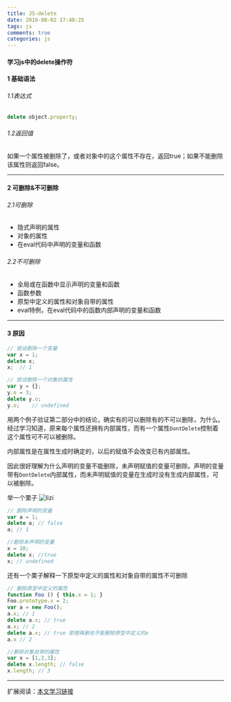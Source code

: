 ```yaml
---
title: JS-delete
date: 2016-08-02 17:48:25
tags: js
comments: true
categories: js
---
```

#### 学习js中的delete操作符

<!-- more -->

#### 1	基础语法
###### 1.1表达式
```javascript
delete object.property;
```
###### 1.2返回值

如果一个属性被删除了，或者对象中的这个属性不存在，返回true；如果不能删除该属性则返回false。
___
#### 2 可删除&不可删除
###### 2.1可删除
* 隐式声明的属性
* 对象的属性
* 在eval代码中声明的变量和函数

###### 2.2不可删除
* 全局或在函数中显示声明的变量和函数
* 函数参数
* 原型中定义的属性和对象自带的属性
* eval特例，在eval代码中的函数内部声明的变量和函数
___
#### 3 原因
```javascript
// 尝试删除一个变量
var x = 1;
delete x;
x;	// 1

// 尝试删除一个对象的属性
var y = {};
y.o = 3;
delete y.o;
y.o;	// undefined
```
用两个例子验证第二部分中的结论，确实有的可以删除有的不可以删除，为什么。经过学习知道，原来每个属性还拥有内部属性，而有一个属性`DontDelete`控制着这个属性可不可以被删除。

内部属性是在属性生成时确定的，以后的赋值不会改变已有内部属性。

因此很好理解为什么声明的变量不能删除，未声明赋值的变量可删除。声明的变量带有`DontDelete`内部属性，而未声明赋值的变量在生成时没有生成内部属性，可以被删除。

举一个栗子 ![lizi](http://ob7xfgq70.bkt.clouddn.com/lizi.jpg)
```javascript
// 删除声明的变量
var a = 1;
delete a; // false
a; // 1

//删除未声明的变量
x = 10;
delete x; //true
x; // undefined
```
还有一个栗子解释一下原型中定义的属性和对象自带的属性不可删除
```javascript
// 删除原型中定义的属性
function Foo () { this.x = 1; }
Foo.prototype.x = 2;
var a = new Foo();
a.x; // 1
delete a.x; // true
a.x; // 2
delete a.x; // true 即使再删也不能删除原型中定义的x
a.x // 2

//删除对象自带的属性
var x = [1,2,3];
delete x.length; // false
x.length; // 3
```
___
扩展阅读：[本文学习链接](http://bubkoo.com/2014/01/23/deep-in-delete)